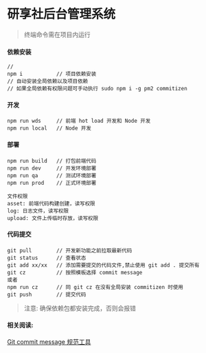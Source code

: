 # 研享社后台管理系统

> 终端命令需在项目内运行

#### 依赖安装
```
//
npm i           // 项目依赖安装
// 自动安装全局依赖以及项目依赖
// 如果全局依赖有权限问题可手动执行 sudo npm i -g pm2 commitizen
```

#### 开发
```
npm run wds     // 前端 hot load 开发和 Node 开发
npm run local   // Node 开发
```

#### 部署
```
npm run build   // 打包前端代码
npm run dev     // 开发环境部署
npm run qa      // 测试环境部署
npm run prod    // 正式环境部署

文件权限
asset: 前端代码构建创建，读写权限
log: 日志文件，读写权限
upload: 文件上传临时存放，读写权限
```

#### 代码提交
```
git pull        // 开发新功能之前拉取最新代码
git status      // 查看状态
git add xx/xx   // 添加需要提交的代码文件,禁止使用 git add . 提交所有
git cz          // 按照模板选择 commit message
或者
npm run cz      // 同 git cz 在没有全局安装 commitizen 时使用
git push        // 提交代码
```
> 注意:
> 确保依赖包都安装完成，否则会报错

#### 相关阅读:
[Git commit message 规范工具](https://github.com/pigcan/blog/issues/15)
